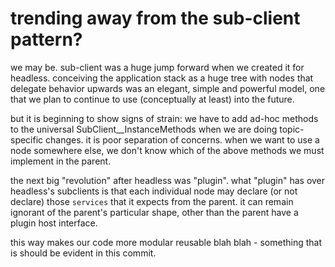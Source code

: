 # trending away from the sub-client pattern?

we may be. sub-client was a huge jump forward when we created it for
headless. conceiving the application stack as a huge tree with nodes that
delegate behavior upwards was an elegant, simple and powerful model, one
that we plan to continue to use (conceptually at least) into the future.

but it is beginning to show signs of strain: we have to add ad-hoc methods
to the universal SubClient__InstanceMethods when we are doing topic-specific
changes. it is poor separation of concerns.
when we want to use a node somewhere else, we don't know which
of the above methods we must implement in the parent.

the next big "revolution" after headless was "plugin". what "plugin" has over
headless's subclients is that each individual node may declare (or not declare)
those `services` that it expects from the parent. it can remain ignorant of the
parent's particular shape, other than the parent have a plugin host interface.

this way makes our code more modular reusable blah blah - something that is
should be evident in this commit.

